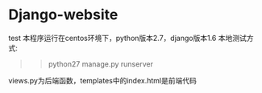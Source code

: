 # Django-website
test
本程序运行在centos环境下，python版本2.7，django版本1.6
本地测试方式:
>>python27 manage.py runserver 

views.py为后端函数，templates中的index.html是前端代码

